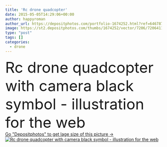 ```yaml
---
title: 'Rc drone quadcopter'
date: 2015-05-05T14:29:06+00:00
author: happyroman
author_url: https://depositphotos.com/portfolio-1674252.html?ref=64678756
image: https://st2.depositphotos.com/thumbs/1674252/vector/7206/72064113/api_thumb_450.jpg?forcejpeg=true
type: "post"
tags: []
categories: 
  - drone
---
```

<div aling="center">
            <font size="60"> Rc drone quadcopter with camera black symbol - illustration for the web</font>   
</div>
<div>
    <a href='https://st2.depositphotos.com/thumbs/1674252/vector/7206/72064113/api_thumb_450.jpg?forcejpeg=true?ref=64678756' target=_blank > Go "Depositphotos" to get lage size of this picture ->
        <img href='https://st2.depositphotos.com/thumbs/1674252/vector/7206/72064113/api_thumb_450.jpg?forcejpeg=true?ref=64678756' src='https://st2.depositphotos.com/1674252/7206/v/950/depositphotos_72064113-stock-illustration-rc-drone-quadcopter.jpg?forcejpeg=true' alt='Rc drone quadcopter with camera black symbol - illustration for the web' >
    </a>
</div>
